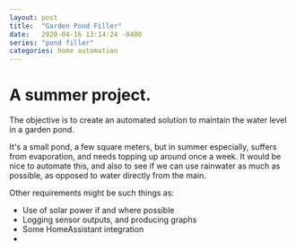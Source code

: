```yaml
---
layout: post
title:  "Garden Pond Filler"
date:   2020-04-16 13:14:24 -0400
series: "pond filler"
categories: home automation
---
```


# A summer project.

The objective is to create an automated solution to maintain the water level in a garden pond.

It's a small pond, a few square meters, but in summer especially, suffers from evaporation, and needs topping up around once a week.
It would be nice to automate this, and also to see if we can use rainwater as much as possible, as opposed to water directly from the main.

Other requirements might be such things as:
- Use of solar power if and where possible
- Logging sensor outputs, and producing graphs
- Some HomeAssistant integration
- 

